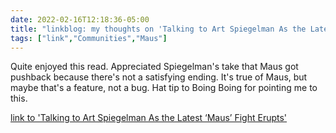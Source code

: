 ```yaml
---
date: 2022-02-16T12:18:36-05:00
title: "linkblog: my thoughts on 'Talking to Art Spiegelman As the Latest ‘Maus’ Fight Erupts'"
tags: ["link","Communities","Maus"]
---
```

Quite enjoyed this read. Appreciated Spiegelman's take that Maus got pushback because there's not a satisfying ending. It's true of Maus, but maybe that's a feature, not a bug. Hat tip to Boing Boing for pointing me to this.
 
[link to 'Talking to Art Spiegelman As the Latest ‘Maus’ Fight Erupts'](https://www.vulture.com/article/art-spiegelman-maus-interview.html)
